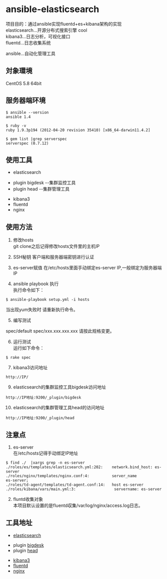 ansible-elasticsearch
=====================

项目目的：通过ansible实现fluentd+es+kibana架构的实现  
elasticsearch...开源分布式搜索引擎  cool  
kibana3...日志分析，可视化接口  
fluentd...日志收集系统 

ansible...自动化管理工具  

対象環境
-----
CentOS 5.8 64bit 

服务器端环境
-----
    $ ansible --version  
    ansible 1.4

    $ ruby -v  
    ruby 1.9.3p194 (2012-04-20 revision 35410) [x86_64-darwin11.4.2]

    $ gem list |grep serverspec  
    serverspec (0.7.12)

使用工具
------
+ elasticsearch  
 - plugin bigdesk --集群监控工具 
 - plugin head    --集群管理工具
+ kibana3
+ fluentd
+ nginx

使用方法
-----
1. 修改hosts  
git clone之后记得修改hosts文件里的主机IP

2. SSH秘钥 
客户端和服务器端密钥进行认证

3. es-server赋值
在/etc/hosts里面手动绑定es-server IP,一般绑定为服务器端IP

4. ansible playbook 执行  
执行命令如下：  
```
$ ansible-playbook setup.yml -i hosts  
```

当出现yum失败时 请重新执行命令。

5. 编写测试  
  
spec/default spec/xxx.xxx.xxx.xxx 请按此规格变更。

6. 运行测试  
运行如下命令：  
```
$ rake spec
```

7. kibana3访问地址  
```
http://IP/  
```

9. elasticsearch的集群监控工具bigdesk访问地址 
  
```
http://IP地址:9200/_plugin/bigdesk  
```

10. elasticsearch的集群管理工具head的访问地址  
  
``` 
http://IP地址:9200/_plugin/head  
```

注意点
-----
1. es-server  
在/etc/hosts记得手动绑定IP地址
  
```
$ find ./  |xargs grep -n es-server  
./roles/es/templates/elasticsearch.yml:202:    network.bind_host: es-server  
./roles/nginx/templates/nginx.conf:4:          server_name           es-server;  
./roles/td-agent/templates/td-agent.conf:14:   host es-server  
./roles/kibana/vars/main.yml:3:                 servername: es-server  
```

2. fluntd收集对象  
本项目默认设置的是fluentd収集/var/log/nginx/access.log日志。    

工具地址
-----
+ [elasticsearch](http://www.elasticsearch.org/)
 - plugin [bigdesk](https://github.com/lukas-vlcek/bigdesk/)
 - plugin [head](http://mobz.github.io/elasticsearch-head/)
+ [kibana3](http://three.kibana.org/)
+ [fluentd](http://fluentd.org/)
+ [nginx](http://nginx.org/ja/)

